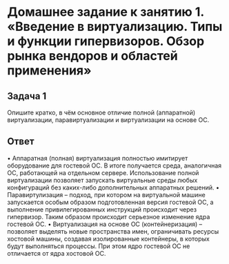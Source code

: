 # Домашнее задание к занятию 1.  «Введение в виртуализацию. Типы и функции гипервизоров. Обзор рынка вендоров и областей применения»

## Задача 1

Опишите кратко, в чём основное отличие полной (аппаратной) виртуализации, паравиртуализации и виртуализации на основе ОС.

## Ответ

•	Аппаратная (полная) виртуализация полностью имитирует оборудование для гостевой ОС. В итоге получается среда, аналогичная ОС, работающей на отдельном сервере. Использование полной виртуализации позволяет запускать виртуальные среды любых конфигураций без каких-либо дополнительных аппаратных решений.
•	Паравиртулизация – подход, при котором на виртуальной машине запускается особым образом подготовленная версия гостевой ОС, а выполнение привилегированных инструкций происходит через гипервизор. Таким образом происходит серьезное изменение ядра гостевой ОС.
•	Виртуализация на основе ОС (контейнеризация) – позволяет выделять новые пространства имен, ограничивать ресурсы хостовой машины, создавая изолированные контейнеры, в которых будут выполняться процессы. При этом ядро гостевой ОС не отличается от ядра хостовой ОС.
